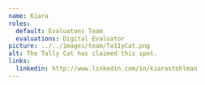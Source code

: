 ```yaml
---
name: Kiara
roles:
  default: Evaluatons Team
  evaluations: Digital Evaluator
picture: ../../images/team/Ta11yCat.png
alt: The Tally Cat has claimed this spot.
links:
  linkedin: http://www.linkedin.com/in/kiarastohlman
---
```

